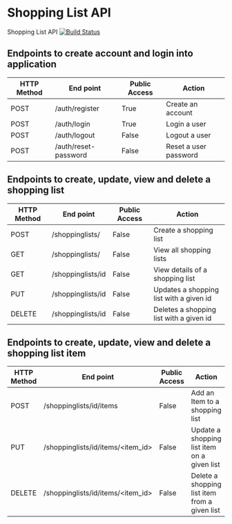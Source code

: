 # Shopping List API
Shopping List API
[![Build Status](https://travis-ci.org/kasulani/shoppinglist_api.svg?branch=master)](https://travis-ci.org/kasulani/shoppinglist_api)
## Endpoints to create account and login into application
HTTP Method|End point | Public Access|Action
-----------|----------|--------------|------
POST | /auth/register | True | Create an account
POST | /auth/login | True | Login a user
POST | /auth/logout | False | Logout a user
POST | /auth/reset-password | False | Reset a user password
## Endpoints to create, update, view and delete a shopping list
HTTP Method|End point | Public Access|Action
-----------|----------|--------------|------
POST | /shoppinglists/ | False | Create a shopping list
GET | /shoppinglists/ | False | View all shopping lists
GET | /shoppinglists/id | False | View details of a shopping list
PUT | /shoppinglists/id | False | Updates a shopping list with a given id
DELETE | /shoppinglists/id | False | Deletes a shopping list with a given id
## Endpoints to create, update, view and delete a shopping list item
HTTP Method|End point | Public Access|Action
-----------|----------|--------------|------
POST | /shoppinglists/id/items | False | Add an Item to a shopping list
PUT | /shoppinglists/id/items/<item_id> | False | Update a shopping list item on a given list
DELETE | /shoppinglists/id/items/<item_id> | False | Delete a shopping list item from a given list


